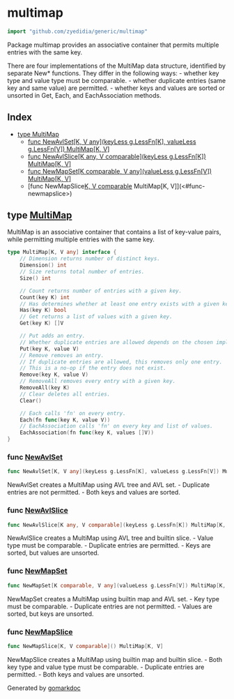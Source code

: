 <!-- Code generated by gomarkdoc. DO NOT EDIT -->

# multimap

```go
import "github.com/zyedidia/generic/multimap"
```

Package multimap provides an associative container that permits multiple entries with the same key\.

There are four implementations of the MultiMap data structure\, identified by separate New\* functions\. They differ in the following ways: \- whether key type and value type must be comparable\. \- whether duplicate entries \(same key and same value\) are permitted\. \- whether keys and values are sorted or unsorted in Get\, Each\, and EachAssociation methods\.

## Index

- [type MultiMap](<#type-multimap>)
  - [func NewAvlSet[K, V any](keyLess g.LessFn[K], valueLess g.LessFn[V]) MultiMap[K, V]](<#func-newavlset>)
  - [func NewAvlSlice[K any, V comparable](keyLess g.LessFn[K]) MultiMap[K, V]](<#func-newavlslice>)
  - [func NewMapSet[K comparable, V any](valueLess g.LessFn[V]) MultiMap[K, V]](<#func-newmapset>)
  - [func NewMapSlice[K, V comparable]() MultiMap[K, V]](<#func-newmapslice>)


## type [MultiMap](<https://github.com/zyedidia/generic/blob/master/multimap/multimap.go#L11-L40>)

MultiMap is an associative container that contains a list of key\-value pairs\, while permitting multiple entries with the same key\.

```go
type MultiMap[K, V any] interface {
    // Dimension returns number of distinct keys.
    Dimension() int
    // Size returns total number of entries.
    Size() int

    // Count returns number of entries with a given key.
    Count(key K) int
    // Has determines whether at least one entry exists with a given key.
    Has(key K) bool
    // Get returns a list of values with a given key.
    Get(key K) []V

    // Put adds an entry.
    // Whether duplicate entries are allowed depends on the chosen implementation.
    Put(key K, value V)
    // Remove removes an entry.
    // If duplicate entries are allowed, this removes only one entry.
    // This is a no-op if the entry does not exist.
    Remove(key K, value V)
    // RemoveAll removes every entry with a given key.
    RemoveAll(key K)
    // Clear deletes all entries.
    Clear()

    // Each calls 'fn' on every entry.
    Each(fn func(key K, value V))
    // EachAssociation calls 'fn' on every key and list of values.
    EachAssociation(fn func(key K, values []V))
}
```

### func [NewAvlSet](<https://github.com/zyedidia/generic/blob/master/multimap/avl.go#L109>)

```go
func NewAvlSet[K, V any](keyLess g.LessFn[K], valueLess g.LessFn[V]) MultiMap[K, V]
```

NewAvlSet creates a MultiMap using AVL tree and AVL set\. \- Duplicate entries are not permitted\. \- Both keys and values are sorted\.

### func [NewAvlSlice](<https://github.com/zyedidia/generic/blob/master/multimap/avl.go#L95>)

```go
func NewAvlSlice[K any, V comparable](keyLess g.LessFn[K]) MultiMap[K, V]
```

NewAvlSlice creates a MultiMap using AVL tree and builtin slice\. \- Value type must be comparable\. \- Duplicate entries are permitted\. \- Keys are sorted\, but values are unsorted\.

### func [NewMapSet](<https://github.com/zyedidia/generic/blob/master/multimap/map.go#L108>)

```go
func NewMapSet[K comparable, V any](valueLess g.LessFn[V]) MultiMap[K, V]
```

NewMapSet creates a MultiMap using builtin map and AVL set\. \- Key type must be comparable\. \- Duplicate entries are not permitted\. \- Values are sorted\, but keys are unsorted\.

### func [NewMapSlice](<https://github.com/zyedidia/generic/blob/master/multimap/map.go#L94>)

```go
func NewMapSlice[K, V comparable]() MultiMap[K, V]
```

NewMapSlice creates a MultiMap using builtin map and builtin slice\. \- Both key type and value type must be comparable\. \- Duplicate entries are permitted\. \- Both keys and values are unsorted\.



Generated by [gomarkdoc](<https://github.com/princjef/gomarkdoc>)
